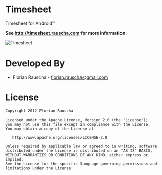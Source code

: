 Timesheet
=========

Timesheet for Android™

**See http://timesheet.rauscha.com for more information.**

![Timesheet][3]

Developed By
============

* Florian Rauscha - <florian.rauscha@gmail.com>


License
=======

    Copyright 2012 Florian Rauscha

    Licensed under the Apache License, Version 2.0 (the "License");
    you may not use this file except in compliance with the License.
    You may obtain a copy of the License at

       http://www.apache.org/licenses/LICENSE-2.0

    Unless required by applicable law or agreed to in writing, software
    distributed under the License is distributed on an "AS IS" BASIS,
    WITHOUT WARRANTIES OR CONDITIONS OF ANY KIND, either express or implied.
    See the License for the specific language governing permissions and
    limitations under the License.


[3]: http://timesheet.rauscha.com/img/tabletPhoneSmall.png